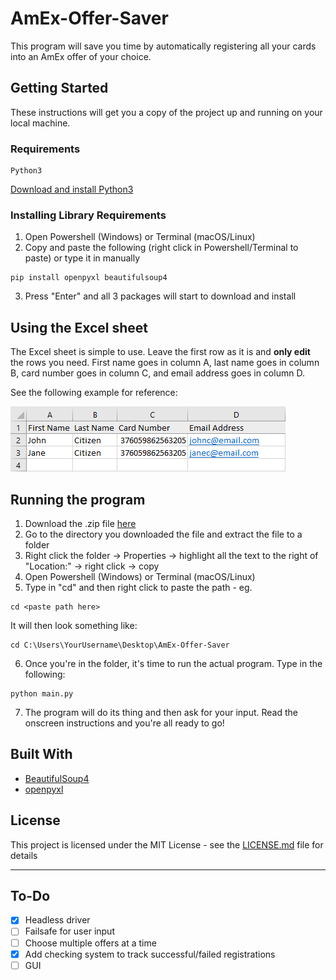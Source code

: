 # AmEx-Offer-Saver

This program will save you time by automatically registering all your cards into an AmEx offer of your choice.

## Getting Started

These instructions will get you a copy of the project up and running on your local machine.

### Requirements

```
Python3
```
[Download and install Python3](https://www.python.org/download/releases/3.0/?)

### Installing Library Requirements

1. Open Powershell (Windows) or Terminal (macOS/Linux)
2. Copy and paste the following (right click in Powershell/Terminal to paste) or type it in manually
```
pip install openpyxl beautifulsoup4
```
3. Press "Enter" and all 3 packages will start to download and install

## Using the Excel sheet

The Excel sheet is simple to use. Leave the first row as it is and **only edit** the rows you need. First name goes in column A, last name goes in column B, card number goes in column C, and email address goes in column D.

See the following example for reference:

![alt text](Examples/excel.png "Logo Title Text 1")

## Running the program

1. Download the .zip file [here](https://github.com/nerces/AmEx-Offer-Saver/archive/master.zip)
2. Go to the directory you downloaded the file and extract the file to a folder
3. Right click the folder -> Properties -> highlight all the text to the right of "Location:" -> right click -> copy
4. Open Powershell (Windows) or Terminal (macOS/Linux)
5. Type in "cd" and then right click to paste the path - eg.
```
cd <paste path here>
```
It will then look something like:
```
cd C:\Users\YourUsername\Desktop\AmEx-Offer-Saver
```
6. Once you're in the folder, it's time to run the actual program. Type in the following:
```
python main.py
```
7. The program will do its thing and then ask for your input. Read the onscreen instructions and you're all ready to go!

## Built With

* [BeautifulSoup4](https://pypi.org/project/beautifulsoup4/)
* [openpyxl](https://bitbucket.org/openpyxl/openpyxl/overview)

## License

This project is licensed under the MIT License - see the [LICENSE.md](LICENSE.md) file for details

---------------------------------------
## To-Do

- [x] Headless driver  
- [ ] Failsafe for user input  
- [ ] Choose multiple offers at a time  
- [x] Add checking system to track successful/failed registrations  
- [ ] GUI
